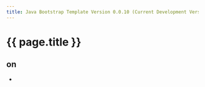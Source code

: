 ```yaml
---
title: Java Bootstrap Template Version 0.0.10 (Current Development Version)
---
```

# {{ page.title }}

## on
-
